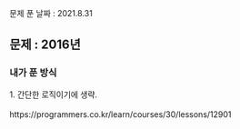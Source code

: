 문제 푼 날짜 : 2021.8.31

<h2>문제 : 2016년</h2>

<h3>내가 푼 방식</h3>
<div>1. 간단한 로직이기에 생략.</div>
<br>
https://programmers.co.kr/learn/courses/30/lessons/12901